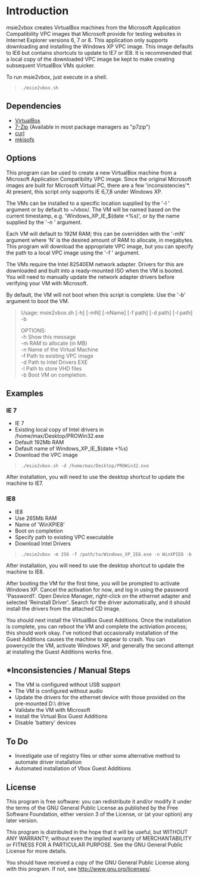 # Introduction
msie2vbox creates VirtualBox machines from the Microsoft Application Compatibility VPC images that Microsoft provide for testing websites in Internet Explorer versions 6, 7 or 8.  This application only supports downloading and installing the Windows XP VPC image.  This image defaults to IE6 but contains shortcuts to update to IE7 or IE8.  It is recommended that a local copy of the downloaded VPC image be kept to make creating subsequent VirtualBox VMs quicker.

To run msie2vbox, just execute in a shell.

>`./msie2vbox.sh`

## Dependencies
* [VirtualBox](http://www.virtualbox.org/)
* [7-Zip](http://www.7-zip.org/download.html) (Available in most package managers as "p7zip")
* [curl](http://curl.haxx.se/)
* [mkisofs](http://freshmeat.net/projects/mkisofs/)

## Options
This program can be used to create a new VirtualBox machine from a Microsoft
Application Compatibility VPC image.  Since the original Microsoft images
are built for Microsoft Virtual PC, there are a few 'inconsistencies'*. At present,
this script only supports IE 6,7,8 under Windows XP.

The VMs can be installed to a specific location supplied by the '-l <path>' argument
or by default to ~/vbox/.  The VM will be named based on the current timestamp,
e.g. 'Windows_XP_IE_$(date +%s)', or by the name supplied by the '-n <name>' argument.

Each VM will default to 192M RAM; this can be overridden with the '-mN' argument where
'N' is the desired amount of RAM to allocate, in megabytes.  This program will
download the appropriate VPC image, but you can specify the path to a local VPC image
using the '-f <path>' argument.

The VMs require the Intel 82540EM network adapter.  Drivers for this are downloaded and
built into a ready-mounted ISO when the VM is booted.  You will need to manually
update the network adapter drivers before verifying your VM with Microsoft. 

By default, the VM will not boot when this script is complete.  Use the '-b' argument
to boot the VM.

>Usage: msie2vbox.sh [-h] [-mN] [-nName] [-f path] [-d path] [-l path] -b  
>  
>OPTIONS:  
>  -h            Show this message  
>  -m            RAM to allocate (in MB)  
>  -n            Name of the Virtual Machine  
>  -f            Path to existing VPC image  
>  -d            Path to Intel Drivers EXE  
>  -l            Path to store VHD files  
>  -b            Boot VM on completion.  
  

## Examples
### IE 7
* IE 7
* Existing local copy of Intel drivers in /home/max/Desktop/PROWin32.exe
* Default 192Mb RAM
* Default name of Windows_XP_IE_$(date +%s)
* Download the VPC image
  
>`./msie2vbox.sh -d /home/max/Desktop/PROWin32.exe`

After installation, you will need to use the desktop shortcut to update the machine to IE7.

### IE8
* IE8
* Use 265Mb RAM
* Name of 'WinXPIE8'
* Boot on completion
* Specify path to existing VPC executable
* Download Intel Drivers

>`./msie2vbox -m 256 -f /path/to/Windows_XP_IE6.exe -n WinXPIE8 -b`

After installation, you will need to use the desktop shortcut to update the machine to IE8.

After booting the VM for the first time, you will be prompted to activate Windows XP.  Cancel the activation
for now, and log in using the password 'Password1'.  Open Device Manager, right-click on the ethernet adapter and
  selected 'Reinstall Driver'.  Search for the driver automatically, and it should install the drivers from the
  attached CD image.

You should next install the VirtualBox Guest Additions.  Once the installation is complete, you can reboot the VM
and complete the activiation process; this should work okay.  I've noticed that occasionally installation of the Guest
Additions causes the machine to appear to crash.  You can powercycle the VM, activate Windows XP, and generally
the second attempt at installing the Guest Additions works fine.

## *Inconsistencies / Manual Steps
* The VM is configured without USB support
* The VM is configured without audio
* Update the drivers for the ethernet device with those provided on the pre-mounted D:\ drive
* Validate the VM with Microsoft
* Install the Virtual Box Guest Additions
* Disable 'battery' devices

## To Do
* Investigate use of registry files or other some alternative method to automate driver installation
* Automated installation of Vbox Guest Additions

## License 
This program is free software: you can redistribute it and/or modify
it under the terms of the GNU General Public License as published by
the Free Software Foundation, either version 3 of the License, or
(at your option) any later version.

This program is distributed in the hope that it will be useful,
but WITHOUT ANY WARRANTY; without even the implied warranty of
MERCHANTABILITY or FITNESS FOR A PARTICULAR PURPOSE.  See the
GNU General Public License for more details.

You should have received a copy of the GNU General Public License
along with this program.  If not, see <http://www.gnu.org/licenses/>.

